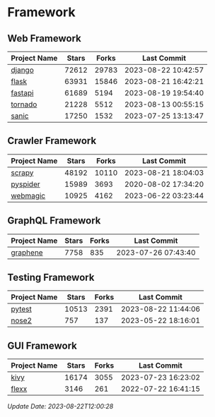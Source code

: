 # Framework

## Web Framework
| Project Name | Stars | Forks | Last Commit |
| ------------ | ----- | ----- | ----------- |
| [django](https://github.com/django/django) | 72612 | 29783 | 2023-08-22 10:42:57 |
| [flask](https://github.com/pallets/flask) | 63931 | 15846 | 2023-08-21 16:42:21 |
| [fastapi](https://github.com/tiangolo/fastapi) | 61689 | 5194 | 2023-08-19 19:54:40 |
| [tornado](https://github.com/tornadoweb/tornado) | 21228 | 5512 | 2023-08-13 00:55:15 |
| [sanic](https://github.com/sanic-org/sanic) | 17250 | 1532 | 2023-07-25 13:13:47 |

## Crawler Framework
| Project Name | Stars | Forks | Last Commit |
| ------------ | ----- | ----- | ----------- |
| [scrapy](https://github.com/scrapy/scrapy) | 48192 | 10110 | 2023-08-21 18:04:03 |
| [pyspider](https://github.com/binux/pyspider) | 15989 | 3693 | 2020-08-02 17:34:20 |
| [webmagic](https://github.com/code4craft/webmagic) | 10925 | 4162 | 2023-06-22 03:23:44 |

## GraphQL Framework
| Project Name | Stars | Forks | Last Commit |
| ------------ | ----- | ----- | ----------- |
| [graphene](https://github.com/graphql-python/graphene) | 7758 | 835 | 2023-07-26 07:43:40 |

## Testing Framework
| Project Name | Stars | Forks | Last Commit |
| ------------ | ----- | ----- | ----------- |
| [pytest](https://github.com/pytest-dev/pytest) | 10513 | 2391 | 2023-08-22 11:44:06 |
| [nose2](https://github.com/nose-devs/nose2) | 757 | 137 | 2023-05-22 18:16:01 |

## GUI Framework
| Project Name | Stars | Forks | Last Commit |
| ------------ | ----- | ----- | ----------- |
| [kivy](https://github.com/kivy/kivy) | 16174 | 3055 | 2023-07-23 16:23:02 |
| [flexx](https://github.com/flexxui/flexx) | 3146 | 261 | 2022-07-22 16:41:15 |

*Update Date: 2023-08-22T12:00:28*